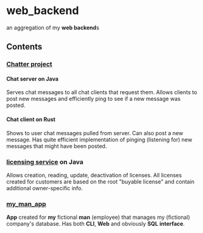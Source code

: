 # web_backend
an aggregation of my **web backend**s

## Contents
### [Chatter project](https://github.com/Siiir/Chatter)
#### Chat server on Java
Serves chat messages to all chat clients that request them. Allows clients to post new messages and efficiently ping to see if a new message was posted.
#### Chat client on Rust
Shows to user chat messages pulled from server. Can also post a new message. Has quite efficient implementation of pinging (listening for) new messages that might have been posted.
### [licensing service](https://github.com/Siiir/java-licensing-service) on Java
Allows creation, reading, update, deactivation of licenses. All licenses created for customers are based on the root "buyable license" and contain additional owner-specific info.
### [my_man_app](https://github.com/Siiir/my_man_app)
**App** created for **my** fictional **man** (employee) that manages my (fictional) company's database.
Has both **CLI**, **Web** and obviously **SQL** **interface**.
